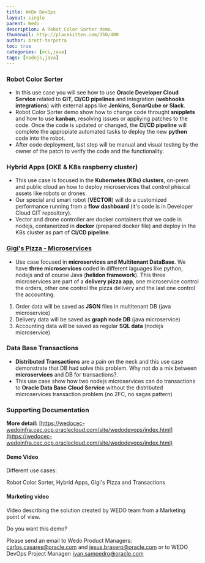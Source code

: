 ```yaml
---
title: WeDo DevOps
layout: single
parent: Wedo
description: A Robot Color Sorter demo.
thumbnail: http://placekitten.com/350/400
author: brett-terpstra
toc: true
categories: [oci,java]
tags: [nodejs,java]
---
```


### Robot Color Sorter

  * In this use case you will see how to use **Oracle Developer Cloud Service** related to **GIT, CI/CD pipelines** and integration (**webhooks integrations**) with external apps like **Jenkins, SonarQube or Slack**.
  * Robot Color Sorter demo show how to change code throught **snipplets** and how to use **kanban**, resolving issues or appliying patches to the code. Once the code is updated or changed, the **CI/CD pipeline** will complete the appropiate automated tasks to deploy the new **python** code into the robot.
  * After code deployment, last step will be manual and visual testing by the owner of the patch to verify the code and the functionality.

### Hybrid Apps (OKE & K8s raspberry cluster)

  * This use case is focused in the **Kubernetes (K8s) clusters**, on-prem and public cloud an how to deploy microservices that control phisical assets like robots or drones.
  * Our special and smart robot (**VECTOR**) will do a customized performance running from a **flow dashboard** (it's code is in Developer Cloud GIT repository).
  * Vector and drone controller are docker containers that we code in nodejs, contanerized in **docker** (prepared docker file) and deploy in the K8s cluster as part of **CI/CD pipeline**.

### [Gigi's Pizza - Microservices](https://wedocec-wedoinfra.cec.ocp.oraclecloud.com/site/wedodevops/use-cases/gigis-pizza.html)

  * Use case focused in **microservices and Multitenant DataBase**. We have **three microservices** coded in different laguages like python, nodejs and of course Java (**helidon framework**). This three microservices are part of a **delivery pizza app**, one microservice control the orders, other one control the pizza delivery and the last one control the accounting.
  1. Order data will be saved as **JSON** files in multitenant DB (java microservice)
  2. Delivery data will be saved as **graph node DB** (java microservice)
  3. Accounting data will be saved as regular **SQL data** (nodejs microservice)

### Data Base Transactions

  * **Distributed Transactions** are a pain on the neck and this use case demonstrate that DB had solve this problem. Why not do a mix between **microservices** and DB for transactions?. 
  * This use case show how two nodejs microservices can do transactions to **Oracle Data Base** **Cloud Service** without the distributed microservices transaction problem (no 2FC, no sagas pattern)

 

### Supporting Documentation

**More detail:** [https://wedocec-wedoinfra.cec.ocp.oraclecloud.com/site/wedodevops/index.html](https://wedocec-wedoinfra.cec.ocp.oraclecloud.com/site/wedodevops/index.html)

#### Demo Video

Different use cases:

Robot Color Sorter, Hybrid Apps, Gigi's Pizza and Transactions

#### Marketing video

Video describing the solution created by WEDO team from a Marketing point of view.

Do you want this demo?

Please send an email to Wedo Product Managers: carlos.casares@oracle.com and jesus.brasero@oracle.com or to WEDO DevOps Project Manager: ivan.sampedro@oracle.com

